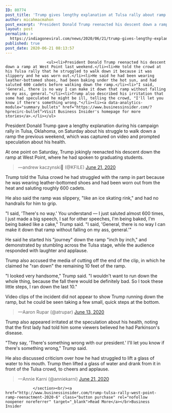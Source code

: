 ```yaml
---
ID: 80774
post_title: 'Trump gives lengthy explanation at Tulsa rally about ramp incident &#8211; Business Insider'
author: micahmacmahon
post_excerpt: 'President Donald Trump reenacted his descent down a ramp at West Point last weekend.He told the crowd at his Tulsa rally that he struggled to walk down it because it was slippery and he was worn out.He said he had been wearing leather-bottomed shoes, had been baking under the hot sun, and had saluted 600&hellip;'
layout: post
permalink: >
  https://indiagoneviral.com/news/2020/06/21/trump-gives-lengthy-explanation-at-tulsa-rally-about-ramp-incident-business-insider/80774/micahmacmahon/
published: true
post_date: 2020-06-21 08:13:57
---
```

<section data-post-type="post" data-track-content=""><div data-piano-inline-content-wrapper="" id="piano-inline-content-wrapper">

                      <ul><li>President Donald Trump reenacted his descent down a ramp at West Point last weekend.</li><li>He told the crowd at his Tulsa rally that he struggled to walk down it because it was slippery and he was worn out.</li><li>He said he had been wearing leather-bottomed shoes, had been baking under the hot sun, and had saluted 600 cadets before walking down the ramp.</li><li>"I said, 'General, there is no way I can make it down that ramp without falling on my ass, general."</li><li>Trump also described his irritation that some had speculated he might be ill, telling the crowd, "I'll let you know if there's something wrong."</li><li><a data-analytics-module="summary_bullets" href="https://www.businessinsider.com/?hprecirc-bullet">Visit Business Insider's homepage for more stories</a>.</li></ul>


<p>President Donald Trump gave a lengthy explanation during his campaign rally in Tulsa, Oklahoma, on Saturday about his struggle to walk down a ramp the previous weekend, which was captured on video and prompted speculation about his health.</p><p>At one point on Saturday, Trump jokingly reenacted his descent down the ramp at West Point, where he had spoken to graduating students.</p><blockquote data-cards="" data-conversation="" data-lang="en">—andrew kaczynski🤔  (@KFILE) <a href="https://twitter.com/mims/statuses/1274505250498580481?ref_src=twsrc%5Etfw">June 21, 2020</a></blockquote><p>Trump told the Tulsa crowd he had struggled with the ramp in part because he was wearing leather-bottomed shoes and had been worn out from the heat and saluting roughly 600 cadets.</p><p>He also said the ramp was slippery, "like an ice skating rink," and had no handrails for him to grip.</p>



<p>"I said, 'There's no way.' You understand — I just saluted almost 600 times, I just made a big speech, I sat for other speeches, I'm being baked, I'm being baked like a cake," Trump said. "I said, 'General, there is no way I can make it down that ramp without falling on my ass, general.'"</p><p>He said he started his "journey" down the ramp "inch by inch," and demonstrated by stumbling across the Tulsa stage, while the audience responded with laughter and applause.</p><p>Trump also accused the media of cutting off the end of the clip, in which he claimed he "ran down" the remaining 10 feet of the ramp.</p><p>"I looked very handsome," Trump said. "I wouldn't want to run down the whole thing, because the fall there would be definitely bad. So I took these little steps, I ran down the last 10."</p>



<p>Video clips of the incident did not appear to show Trump running down the ramp, but he could be seen taking a few small, quick steps at the bottom.</p><blockquote data-cards="" data-conversation="" data-lang="en">—Aaron Rupar  (@atrupar) <a href="https://twitter.com/mims/statuses/1271902553417138176?ref_src=twsrc%5Etfw">June 13, 2020</a></blockquote><p>Trump also appeared irritated at the speculation about his health, noting that the first lady had told him some viewers believed he had Parkinson's disease.</p><p>"They say, 'There's something wrong with our president.' I'll let you know if there's something wrong," Trump said.</p><p>He also discussed criticism over how he had struggled to lift a glass of water to his mouth. Trump then lifted a glass of water and drank from it in front of the Tulsa crowd, to cheers and applause.</p>



<blockquote data-cards="" data-conversation="" data-lang="en">—Annie Karni  (@anniekarni) <a href="https://twitter.com/mims/statuses/1274504972433010688?ref_src=twsrc%5Etfw">June 21, 2020</a></blockquote>
                  </div>


                </section><br/><a href="http://www.businessinsider.com/trump-tulsa-rally-west-point-ramp-reenactment-2020-6" class="button purchase" rel="nofollow noopener noreferrer" target="_blank">Read More</a></br>Business Insider
